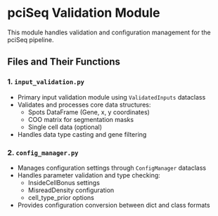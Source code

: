 # pciSeq Validation Module

This module handles validation and configuration management for the pciSeq pipeline.

## Files and Their Functions

### 1. `input_validation.py`
- Primary input validation module using `ValidatedInputs` dataclass
- Validates and processes core data structures:
  * Spots DataFrame (Gene, x, y coordinates)
  * COO matrix for segmentation masks
  * Single cell data (optional)
- Handles data type casting and gene filtering

### 2. `config_manager.py`
- Manages configuration settings through `ConfigManager` dataclass
- Handles parameter validation and type checking:
  * InsideCellBonus settings
  * MisreadDensity configuration
  * cell_type_prior options
- Provides configuration conversion between dict and class formats


